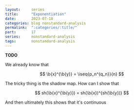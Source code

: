 ```yaml
---
layout:     series
title:      "Exponentiation"
date:       2023-07-18
categories: blog nonstandard-analysis
permalink:  ":categories/:title/"
part:       17
series:     nonstandard-analysis
tags:       nonstandard-analysis
---
```


**TODO**

We already know that 

$$
\b{x}^{\b{y}} = \iseq{p_n^{q_n}}{n}
$$

The tricky thing is the shadow map. How can I show that

$$
sh(\b{x}^{\b{y}}) = sh(\b{x})^{sh(\b{y})}
$$

And then ultimately this shows that it's continuous

